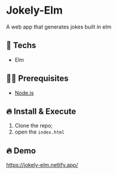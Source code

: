 # Jokely-Elm

A web app that generates jokes built in elm

## 🚀 Techs

- Elm

## ✋🏻 Prerequisites

- [Node.js](https://nodejs.org/)

## 🔥 Install & Execute

1. Clone the repo;
2. open the `index.html`

## 🔥 Demo

https://jokely-elm.netlify.app/
